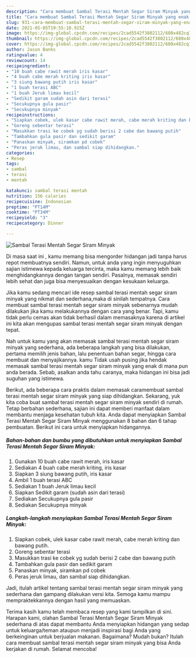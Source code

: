 ```yaml
---
description: "Cara membuat Sambal Terasi Mentah Segar Siram Minyak yang enak dan Mudah Dibuat"
title: "Cara membuat Sambal Terasi Mentah Segar Siram Minyak yang enak dan Mudah Dibuat"
slug: 931-cara-membuat-sambal-terasi-mentah-segar-siram-minyak-yang-enak-dan-mudah-dibuat
date: 2021-05-05T19:55:10.915Z
image: https://img-global.cpcdn.com/recipes/2cad5542f3802112/680x482cq70/sambal-terasi-mentah-segar-siram-minyak-foto-resep-utama.jpg
thumbnail: https://img-global.cpcdn.com/recipes/2cad5542f3802112/680x482cq70/sambal-terasi-mentah-segar-siram-minyak-foto-resep-utama.jpg
cover: https://img-global.cpcdn.com/recipes/2cad5542f3802112/680x482cq70/sambal-terasi-mentah-segar-siram-minyak-foto-resep-utama.jpg
author: Jason Banks
ratingvalue: 4
reviewcount: 14
recipeingredient:
- "10 buah cabe rawit merah iris kasar"
- "4 buah cabe merah kriting iris kasar"
- "3 siung bawang putih iris kasar"
- "1 buah terasi ABC"
- "1 buah Jeruk limau kecil"
- "Sedikit garam sudah asin dari terasi"
- "Secukupnya gula pasir"
- "Secukupnya minyak"
recipeinstructions:
- "Siapkan cobek, ulek kasar cabe rawit merah, cabe merah kriting dan bawang putih."
- "Goreng sebentar terasi"
- "Masukkan trasi ke cobek yg sudah berisi 2 cabe dan bawang putih"
- "Tambahkan gula pasir dan sedikit garam"
- "Panaskan minyak, siramkan pd cobek"
- "Peras jeruk limau, dan sambal siap dihidangkan."
categories:
- Resep
tags:
- sambal
- terasi
- mentah

katakunci: sambal terasi mentah 
nutrition: 156 calories
recipecuisine: Indonesian
preptime: "PT14M"
cooktime: "PT34M"
recipeyield: "3"
recipecategory: Dinner

---
```



![Sambal Terasi Mentah Segar Siram Minyak](https://img-global.cpcdn.com/recipes/2cad5542f3802112/680x482cq70/sambal-terasi-mentah-segar-siram-minyak-foto-resep-utama.jpg)

Di masa  saat ini , kamu memang bisa mengorder hidangan jadi tanpa harus repot membuatnya sendiri. Namun, untuk anda yang ingin menyuguhkan sajian istimewa kepada keluarga tercinta, maka kamu memang lebih baik menghidangkannya dengan tangan sendiri. Pasalnya, memasak sendiri lebih sehat dan juga bisa menyesuaikan dengan kesukaan keluarga.

Jika kamu sedang mencari ide resep sambal terasi mentah segar siram minyak yang nikmat dan sederhana,maka di sinilah tempatnya. Cara membuat sambal terasi mentah segar siram minyak  sebenarnya mudah dilakukan jika kamu melakukannya dengan cara yang benar. Tapi, kamu tidak perlu cemas akan tidak berhasil dalam memasaknya 
karena di artikel ini kita akan mengupas sambal terasi mentah segar siram minyak dengan tepat.  



Nah untuk kamu yang akan memasak sambal terasi mentah segar siram minyak yang sederhana, ada beberapa langkah yang bisa dilakukan, pertama memilih jenis bahan, lalu penentuan bahan segar, hingga cara membuat dan menyajikannya. kamu Tidak usah pusing jika hendak memasak sambal terasi mentah segar siram minyak yang enak di mana pun anda berada. Sebab, asalkan anda  tahu caranya, maka hidangan ini bisa jadi suguhan yang istimewa.

Berikut, ada beberapa cara praktis  dalam memasak caramembuat sambal terasi mentah segar siram minyak yang siap dihidangkan. Sekarang, yuk kita coba buat sambal terasi mentah segar siram minyak sendiri di rumah. Tetap berbahan sederhana, sajian ini dapat memberi manfaat dalam membantu menjaga kesehatan tubuh kita. Anda dapat menyiapkan Sambal Terasi Mentah Segar Siram Minyak menggunakan 8 bahan dan 6 tahap pembuatan. Berikut ini cara untuk menyiapkan hidangannya.

<!--inarticleads1-->

##### Bahan-bahan dan bumbu yang dibutuhkan untuk menyiapkan Sambal Terasi Mentah Segar Siram Minyak:

1. Gunakan 10 buah cabe rawit merah, iris kasar
1. Sediakan 4 buah cabe merah kriting, iris kasar
1. Siapkan 3 siung bawang putih, iris kasar
1. Ambil 1 buah terasi ABC
1. Sediakan 1 buah Jeruk limau kecil
1. Siapkan Sedikit garam (sudah asin dari terasi)
1. Sediakan Secukupnya gula pasir
1. Sediakan Secukupnya minyak




<!--inarticleads2-->

##### Langkah-langkah menyiapkan Sambal Terasi Mentah Segar Siram Minyak:

1. Siapkan cobek, ulek kasar cabe rawit merah, cabe merah kriting dan bawang putih.
1. Goreng sebentar terasi
1. Masukkan trasi ke cobek yg sudah berisi 2 cabe dan bawang putih
1. Tambahkan gula pasir dan sedikit garam
1. Panaskan minyak, siramkan pd cobek
1. Peras jeruk limau, dan sambal siap dihidangkan.




Jadi, itulah artikel tentang  sambal terasi mentah segar siram minyak  yang sederhana dan gampang dilakukan versi kita. Semoga kamu mampu mempraktekkannya dengan hasil yang memuaskan. 

Terima kasih kamu telah membaca resep yang kami tampilkan di sini. Harapan kami, olahan  Sambal Terasi Mentah Segar Siram Minyak sederhana di atas dapat membantu Anda menyiapkan hidangan yang sedap untuk keluarga/teman ataupun menjadi inspirasi bagi Anda yang berkeinginan untuk berjualan makanan. Bagaimana? Mudah bukan? Itulah cara membuat sambal terasi mentah segar siram minyak yang bisa Anda kerjakan di rumah. Selamat mencoba!

